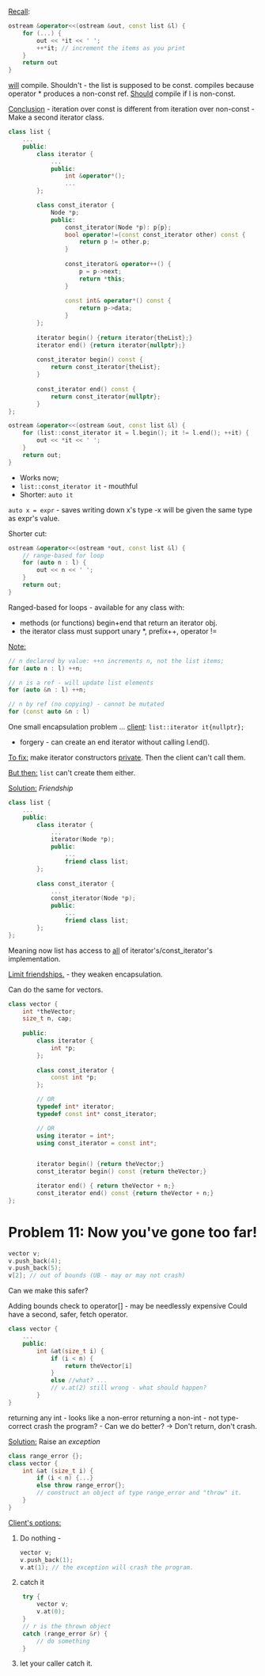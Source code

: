 
<u>Recall</u>:
```c++
ostream &operator<<(ostream &out, const list &l) {
	for (...) {
		out << *it << ' ';
		++*it; // increment the items as you print
	}
	return out
}
```
<u>will</u> compile. Shouldn't - the list is supposed to be const.
compiles because operator * produces a non-const ref.
<u>Should</u> compile if l is non-const.


<u>Conclusion</u> - iteration over const is different from iteration over non-const
-Make a second iterator class.

```c++
class list {
	...
	public:
		class iterator {
			...
			public:
				int &operator*();
				...
		};

		class const_iterator {
			Node *p;
			public:
				const_iterator(Node *p): p{p};
				bool operator!=(const const_iterator other) const {
					return p != other.p;
				}
				
				const_iterator& operator++() {
					p = p->next;
					return *this;
				}
				
				const int& operator*() const {
					return p->data;
				}
		};
		
		iterator begin() {return iterator{theList};}
		iterator end() {return iterator{nullptr};}
		
		const_iterator begin() const {
			return const_iterator{theList};
		}
		
		const_iterator end() const {
			return const_iterator{nullptr};
		}
};
```


```cpp
ostream &operator<<(ostream &out, const list &l) {
	for (list::const_iterator it = l.begin(); it != l.end(); ++it) {
		out << *it << ' ';
	}
	return out;
}
```
- Works now;
- `list::const_iterator it` - mouthful
- Shorter: `auto it`

`auto x = expr` - saves writing down x's type
-x will be given the same type as expr's value.


Shorter cut:
```c++
ostream &operator<<(ostream *out, const list &l) {
	// range-based for loop
	for (auto n : l) {
		out << n << ' ';
	}
	return out;
}
```
Ranged-based for loops - available for any class with:
- methods (or functions) begin+end that return an iterator obj.
- the iterator class must support unary \*, prefix++, operator !=


<u>Note:</u>
```c++
// n declared by value: ++n increments n, not the list items;
for (auto n : l) ++n; 

// n is a ref - will update list elements
for (auto &n : l) ++n;

// n by ref (no copying) - cannot be mutated
for (const auto &n : l)
```



One small encapsulation problem ...
<u>client</u>: `list::iterator it{nullptr};` 
- forgery - can create an end iterator without calling l.end().

<u>To fix:</u> 
make iterator constructors <u>private</u>. Then the client can't call them.

<u>But then:</u>
`list` can't create them either.

<u>Solution:</u> *Friendship*
```c++
class list {
	...
	public: 
		class iterator {
			...
			iterator(Node *p);
			public:
				...
				friend class list;
		};
		
		class const_iterator {
			...
			const_iterator(Node *p);
			public:
				...
				friend class list;
		};
};
```
Meaning now list has access to <u>all</u> of iterator's/const_iterator's implementation.


<u>Limit friendships.</u> - they weaken encapsulation.


Can do the same for vectors.
```c++
class vector {
	int *theVector;
	size_t n, cap;
	
	public:
		class iterator {
			int *p;
		};
		
		class const_iterator {
			const int *p;
		};

		// OR
		typedef int* iterator;
		typedef const int* const_iterator;

		// OR
		using iterator = int*;
		using const_iterator = const int*;


		iterator begin() {return theVector;}
		const_iterator begin() const {return theVector;}

		iterator end() { return theVector + n;}
		const_iterator end() const {return theVector + n;}
};
```




# Problem 11: Now you've gone too far!

```c++
vector v;
v.push_back(4);
v.push_back(5);
v[2]; // out of bounds (UB - may or may not crash)
```

Can we make this safer?

Adding bounds check to operator\[] - may be needlessly expensive
Could have a second, safer, fetch operator.
```c++
class vector {
	...
	public:
		int &at(size_t i) {
			if (i < n) {
				return theVector[i]
			}
			else //what? ...
			// v.at(2) still wrong - what should happen?
		}
}
```
returning any int - looks like a non-error
returning a non-int - not type-correct
crash the program? - Can we do better?
-> Don't return, don't crash.

<u>Solution:</u> Raise an *exception*
```c++
class range_error {};
class vector {
	int &at (size_t i) {
		if (i < n) {...}
		else throw range_error{};
		// construct an object of type range_error and "throw" it.
	}
}
```

<u>Client's options:</u>
1. Do nothing - 
	```c++
	vector v;
	v.push_back(1);
	v.at(1); // the exception will crash the program.
	```
2.  catch it
```c++
	try {
		vector v;
		v.at(0);
	}
	// r is the thrown object
	catch (range_error &r) {
		// do something
	}
```
3. let your caller catch it.
